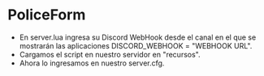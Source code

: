 # PoliceForm

- En server.lua ingresa su Discord WebHook desde el canal en el que se mostrarán las aplicaciones DISCORD_WEBHOOK = "WEBHOOK URL".
- Cargamos el script en nuestro servidor en "recursos".
- Ahora lo ingresamos en nuestro server.cfg.
